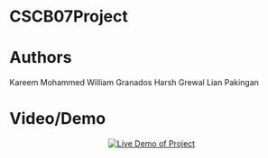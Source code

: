 # CSCB07Project

Authors
===
Kareem Mohammed
William Granados
Harsh Grewal
Lian Pakingan

Video/Demo
===========

<p align="center">
  <a href="https://www.youtube.com/watch?v=7V_5gIEn70I">
  <img src="http://img.youtube.com/vi/7V_5gIEn70I/0.jpg" alt="Live Demo of Project"/>
</p>

